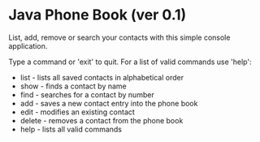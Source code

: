 Java Phone Book (ver 0.1)
============================

List, add, remove or search your contacts with this simple console application.

Type a command or 'exit' to quit. For a list of valid commands use 'help':
* list - lists all saved contacts in alphabetical  order
* show - finds a contact by name
* find - searches for a contact by number
* add - saves a new contact entry into the phone book
* edit - modifies an existing contact
* delete - removes a contact from the phone book
* help - lists all valid commands

